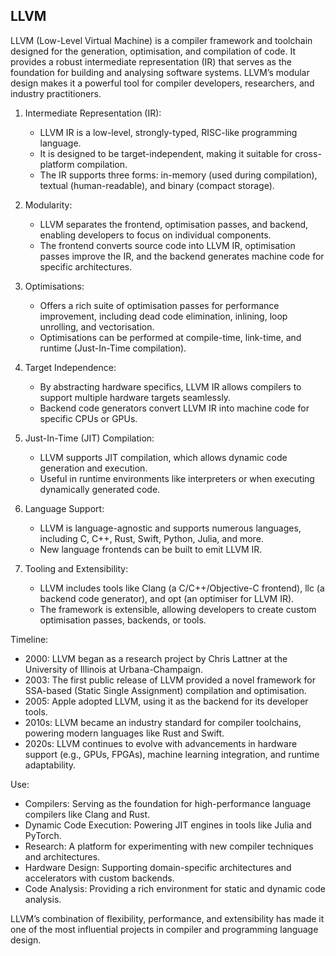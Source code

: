 
## LLVM

LLVM (Low-Level Virtual Machine) is a compiler framework and toolchain designed for the generation,
optimisation, and compilation of code. It provides a robust intermediate representation (IR) that
serves as the foundation for building and analysing software systems. LLVM’s modular design makes
it a powerful tool for compiler developers, researchers, and industry practitioners.


1. Intermediate Representation (IR):
	- LLVM IR is a low-level, strongly-typed, RISC-like programming language.
	- It is designed to be target-independent, making it suitable for cross-platform compilation.
	- The IR supports three forms: in-memory (used during compilation), textual (human-readable), and binary (compact storage).

2. Modularity:
	- LLVM separates the frontend, optimisation passes, and backend, enabling developers to focus on individual components.
	- The frontend converts source code into LLVM IR, optimisation passes improve the IR, and the backend generates machine code for specific architectures.

3. Optimisations:
	- Offers a rich suite of optimisation passes for performance improvement, including dead code elimination, inlining, loop unrolling, and vectorisation.
	- Optimisations can be performed at compile-time, link-time, and runtime (Just-In-Time compilation).

4. Target Independence:
	- By abstracting hardware specifics, LLVM IR allows compilers to support multiple hardware targets seamlessly.
	- Backend code generators convert LLVM IR into machine code for specific CPUs or GPUs.

5. Just-In-Time (JIT) Compilation:
	- LLVM supports JIT compilation, which allows dynamic code generation and execution.
	- Useful in runtime environments like interpreters or when executing dynamically generated code.

6. Language Support:
	- LLVM is language-agnostic and supports numerous languages, including C, C++, Rust, Swift, Python, Julia, and more.
	- New language frontends can be built to emit LLVM IR.

7. Tooling and Extensibility:
	- LLVM includes tools like Clang (a C/C++/Objective-C frontend), llc (a backend code generator), and opt (an optimiser for LLVM IR).
	- The framework is extensible, allowing developers to create custom optimisation passes, backends, or tools.

Timeline:
- 2000: LLVM began as a research project by Chris Lattner at the University of Illinois at Urbana-Champaign.
- 2003: The first public release of LLVM provided a novel framework for SSA-based (Static Single Assignment) compilation and optimisation.
- 2005: Apple adopted LLVM, using it as the backend for its developer tools.
- 2010s: LLVM became an industry standard for compiler toolchains, powering modern languages like Rust and Swift.
- 2020s: LLVM continues to evolve with advancements in hardware support (e.g., GPUs, FPGAs), machine learning integration, and runtime adaptability.

Use:
- Compilers: Serving as the foundation for high-performance language compilers like Clang and Rust.
- Dynamic Code Execution: Powering JIT engines in tools like Julia and PyTorch.
- Research: A platform for experimenting with new compiler techniques and architectures.
- Hardware Design: Supporting domain-specific architectures and accelerators with custom backends.
- Code Analysis: Providing a rich environment for static and dynamic code analysis.

LLVM’s combination of flexibility, performance, and extensibility has made it one of the most influential projects in compiler and programming language design.

